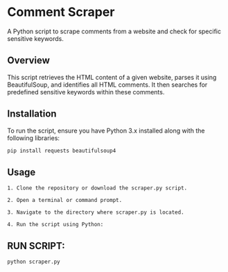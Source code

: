 # Comment Scraper

A Python script to scrape comments from a website and check for specific sensitive keywords.

## Overview

This script retrieves the HTML content of a given website, parses it using BeautifulSoup, and identifies all HTML comments. It then searches for predefined sensitive keywords within these comments.

## Installation

To run the script, ensure you have Python 3.x installed along with the following libraries:

```bash
pip install requests beautifulsoup4
```
## Usage

    1. Clone the repository or download the scraper.py script.

    2. Open a terminal or command prompt.

    3. Navigate to the directory where scraper.py is located.

    4. Run the script using Python:
## RUN SCRIPT:
```
python scraper.py
```
